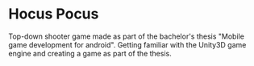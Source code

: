 # Hocus Pocus
Top-down shooter game made as part of the bachelor's thesis "Mobile game development for android". Getting familiar with the Unity3D game engine and creating a game as part of the thesis.
